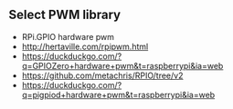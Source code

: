 ## Select PWM library

- RPi.GPIO hardware pwm
- http://hertaville.com/rpipwm.html
- https://duckduckgo.com/?q=GPIOZero+hardware+pwm&t=raspberrypi&ia=web
- https://github.com/metachris/RPIO/tree/v2
- https://duckduckgo.com/?q=pigpiod+hardware+pwm&t=raspberrypi&ia=web
